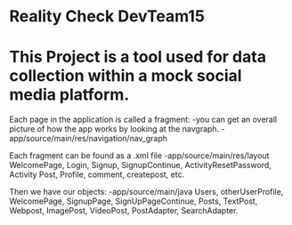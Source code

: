 # Reality Check DevTeam15
# This Project is a tool used for data collection within a mock social media platform.
<!--
 Install and download the .zip file.
Go to: file/settings/gradle gradle jdk switch from 1.8 to 11, just to make sure that everything is setting up.
Go to: local properties in the project manager and add your sdk path.
    -you will need to find the path in your file folder, but the format for other team memembers is shown. 
       -Analogous to sdk.dir=C\:\\Users\\mbenv\\AppData\\Local\\Android\\Sdk
    -comment out every other path except your newly added path.

Go to: tools, avd manager, create virtual device
    -selct a pixel 3xl. select the latest, and download that version. 
    -Name the device[Next]

Potential Error: 
Emulator Error Description: If anyone has problem getting started with the emulator surrounding issue intel haxm, simply download the windows or mac version found website https://github.com/intel/haxm/releases 
and if an error page is found when trying to get to that website just remove the “%5C” in the link.

Build project

Make sure app is the configuration and the emulator you created is selected.

Run. -->

Each page in the application is called a fragment:
 -you can get an overall picture of how the app works by looking at the navgraph.
     -app/source/main/res/navigation/nav_graph

Each fragment can be found as a .xml file
 -app/source/main/res/layout
 WelcomePage, Login, Signup, SignupContinue, ActivityResetPassword, Activity Post, Profile, comment, createpost, etc.

Then we have our objects:
-app/source/main/java
Users, otherUserProfile, WelcomePage, SignupPage, SignUpPageContinue, Posts, TextPost, Webpost, ImagePost, VideoPost, PostAdapter, SearchAdapter.

